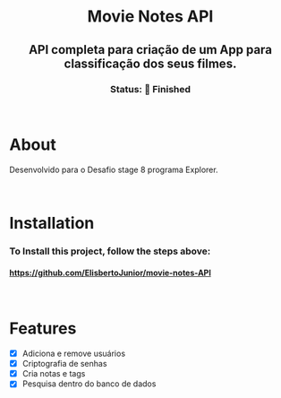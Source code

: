 <div align="center">
    <h1>Movie Notes API</h1>
    <h2> API completa para criação de um App para classificação dos seus filmes. </h2> 
</div>  

<div align="center">
    <h3> Status: 🚀 Finished </h3>
</div>

<br>

# About

<p> Desenvolvido para o Desafio stage 8 programa Explorer. </p>

<br>

# Installation

### To Install this project, follow the steps above:

#### https://github.com/ElisbertoJunior/movie-notes-API




<br>


# Features 
- [x]  Adiciona e remove usuários
- [x]  Criptografia de senhas
- [x]  Cria notas e tags
- [x]  Pesquisa dentro do banco de dados

<br>



